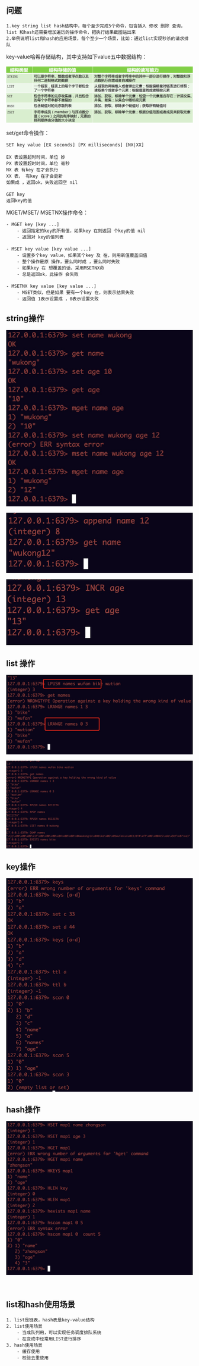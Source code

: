 ## 问题
	
	1.key string list hash结构中，每个至少完成5个命令，包含插入 修改 删除 查询，list 和hash还需要增加遍历的操作命令，把执行结果截图贴出来
	2.举例说明list和hash的应用场景，每个至少一个场景，比如：通过list实现秒杀的请求排队


key-value哈希存储结构，其中支持如下value五中数据结构：

![](media/15127166819075.jpg)


set/get命令操作：

	SET key value [EX seconds] [PX milliseconds] [NX|XX] 
	
	EX 表设置超时时间，单位 妙 
	PX 表设置超时时间，单位 毫秒
	NX 表 有key 在才会执行
	XX 表， 有key 在才会更新
	如果成 ，返回ok，失败返回空 nil 
	
	GET key 
	返回key的值
	
MGET/MSET/	MSETNX操作命令：
	
	- MGET key [key ...]
		- 返回指定的key的所有值，如果key 在则返回 个key的值 nil 
		- 返回对 key的值列表 
		
	- MSET key value [key value ...] 
		- 设置多个key value，如果某个key 及 在，则用新值覆盖旧值
		- 整个操作是原 操作，要么同时成 ，要么同时失败
		- 如果key 在 想覆盖的话，采用MSETNX命 
		- 总是返回ok，此操作 会失败
		
	- MSETNX key value [key value ...] 		
		- MSET类似，但是如果 要有一个key 在，则表示结果失败 
 		- 返回值 1表示设置成 ，0表示设置失败 


## string操作

![](media/15127240132503.jpg)


![](media/15127240650106.jpg)

![](media/15127240942400.jpg)


## list 操作

![](media/15127242304580.jpg)

![](media/15127243750036.jpg)

## key操作 
![](media/15127245679499.jpg)


## hash操作

![](media/15127247015250.jpg)

  
## list和hash使用场景  

	1. list是链表，hash表是key-value结构
	2. list使用场景
		- 当成队列用，可以实现任务调度排队系统
		- 在变成中经常用LIST进行排序
	3. hash使用场景
		- 缓存使用
		- 校验去重使用
		  




